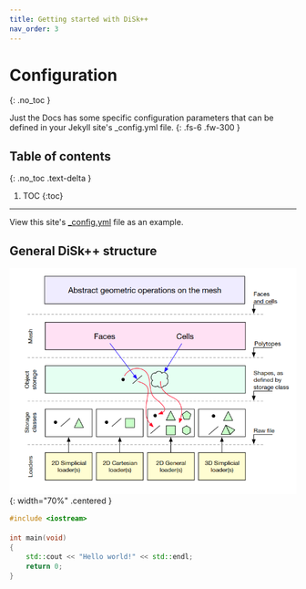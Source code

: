 ```yaml
---
title: Getting started with DiSk++
nav_order: 3
---
```



# Configuration
{: .no_toc }

Just the Docs has some specific configuration parameters that can be defined in your Jekyll site's \_config.yml file.
{: .fs-6 .fw-300 }

## Table of contents
{: .no_toc .text-delta }

1. TOC
{:toc}

---

View this site's [\_config.yml](https://github.com/just-the-docs/just-the-docs/tree/main/_config.yml) file as an example.

## General DiSk++ structure

![DiSk++ layered architecture](/layers.png){: width="70%" .centered }


```cpp
#include <iostream>

int main(void)
{
    std::cout << "Hello world!" << std::endl;
    return 0;
}
```

